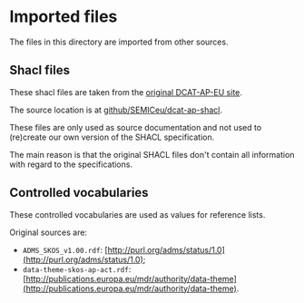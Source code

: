 # Imported files

The files in this directory are imported from other sources.

## Shacl files

These shacl files are taken from the [original DCAT-AP-EU site](https://joinup.ec.europa.eu/rdf_entity/http_e_f_fdata_ceuropa_ceu_fw21_f016d88c3_ba0b3_b4506_bae4e_b758e7401c096).

The source location is at [github/SEMICeu/dcat-ap-shacl](https://github.com/SEMICeu/dcat-ap_shacl/tree/master/shacl-latest).

These files are only used as source documentation and not used to (re)create our own version of the SHACL specification.

The main reason is that the original SHACL files don't contain all information with regard to the specifications.

## Controlled vocabularies
These controlled vocabularies are used as values for reference lists.

Original sources are:

- `ADMS_SKOS_v1.00.rdf`: [http://purl.org/adms/status/1.0](http://purl.org/adms/status/1.0);
- `data-theme-skos-ap-act.rdf`: [http://publications.europa.eu/mdr/authority/data-theme](http://publications.europa.eu/mdr/authority/data-theme).